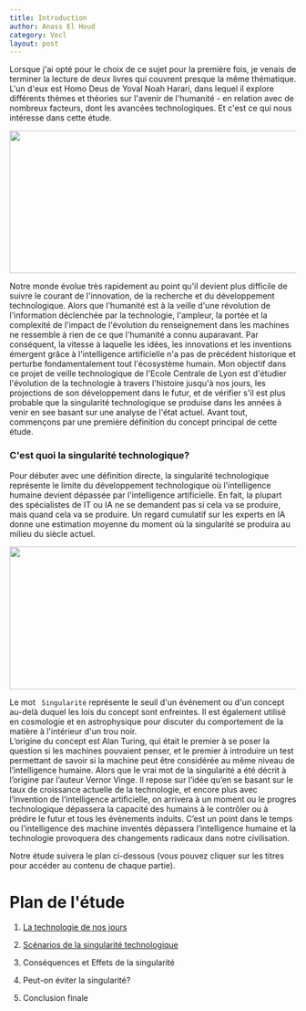 ```yaml
---
title: Introduction
author: Anass El Houd
category: Vecl
layout: post
---
```


Lorsque j'ai opté pour le choix de ce sujet pour la première fois, je venais de terminer la lecture de deux livres qui couvrent presque la même thématique. L'un d'eux est Homo Deus de Yoval Noah Harari, dans lequel il explore différents thèmes et théories sur l'avenir de l'humanité - en relation avec de nombreux facteurs, dont les avancées technologiques. Et c'est ce qui nous intéresse dans cette étude.

<img style="float: center;"  src="https://github.com/anasselhoud/tech-singularity/blob/master/assets/images/Sans%20titre-2.jpg?raw=true" width="550" height="250" />

Notre monde évolue très rapidement au point qu'il devient plus difficile de suivre le courant de l'innovation, de la recherche et du développement technologique. 
Alors que l'humanité est à la veille d'une révolution de l'information déclenchée par la technologie, l'ampleur, la portée et la complexité de l'impact de l'évolution du renseignement dans les machines ne ressemble à rien de ce que l'humanité a connu auparavant. Par conséquent, la vitesse à laquelle les idées, les innovations et les inventions émergent grâce à l'intelligence artificielle n'a pas de précédent historique et perturbe fondamentalement tout l'écosystème humain. 
Mon objectif dans ce projet de veille technologique de l'Ecole Centrale de Lyon est d'étudier l'évolution de la technologie à travers l'histoire jusqu'à nos jours, les projections de son développement dans le futur, et de vérifier s'il est plus probable que la singularité technologique se produise dans les années à venir en see basant sur une analyse de l'état actuel. Avant tout, commençons par une première définition du concept principal de cette étude.

### C'est quoi la singularité technologique?
Pour débuter avec une définition directe, la singularité technologique représente le limite du développement technologique où l'intelligence humaine devient dépassée par l'intelligence artificielle.  En fait, la plupart des spécialistes de IT ou IA ne se demandent pas si cela va se produire, mais quand cela va se produire. Un regard cumulatif sur les experts en IA donne une estimation moyenne du moment où la singularité se produira au milieu du siècle actuel.

<img style="float: center;"  src="https://github.com/anasselhoud/tech-singularity/blob/master/assets/images/22.png?raw=true" width="550" height="250" />

Le mot ``` Singularité``` représente le seuil d'un événement ou d'un concept au-delà duquel les lois du concept sont enfreintes. Il est également utilisé en cosmologie et en astrophysique pour discuter du comportement de la matière à l'intérieur d'un trou noir.  
L’origine du concept est Alan Turing, qui était le premier à se poser la question si les machines pouvaient penser, et le premier à introduire un test permettant de savoir si la machine peut être considérée au même niveau de l’intelligence humaine. Alors que le vrai mot de la singularité a été décrit à l’origine par l’auteur Vernor Vinge. Il repose sur l’idée qu’en se basant sur le taux de croissance actuelle de la technologie, et encore plus avec l’invention de l’intelligence artificielle, on arrivera à un moment ou le progres technologique dépassera la capacité des humains à le contrôler ou à prédire le futur et tous les évènements induits. C’est un point dans le temps ou l’intelligence des machine inventés dépassera l’intelligence humaine et la technologie provoquera des changements radicaux dans notre civilisation.


Notre étude suivera le plan ci-dessous (vous pouvez cliquer sur les titres pour accéder au contenu de chaque partie).

# Plan de l'étude
1. [La technologie de nos jours ](https://aelhoud.me/tech-singularity/vecl/2021/02/26/technology-now.html)

2. [Scénarios de la singularité technologique](https://aelhoud.me/tech-singularity/vecl/2021/02/25/scenarios-singularite.html)

3. Conséquences et Effets de la singularité

4. Peut-on éviter la singularité?

5. Conclusion finale


